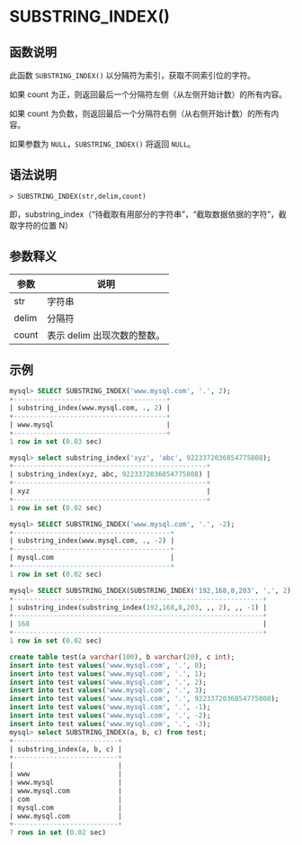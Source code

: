 # **SUBSTRING_INDEX()**

## **函数说明**

此函数 ``SUBSTRING_INDEX()`` 以分隔符为索引，获取不同索引位的字符。

如果 count 为正，则返回最后一个分隔符左侧（从左侧开始计数）的所有内容。

如果 count 为负数，则返回最后一个分隔符右侧（从右侧开始计数）的所有内容。

如果参数为 `NULL`，`SUBSTRING_INDEX()` 将返回 `NULL`。

## **语法说明**

```
> SUBSTRING_INDEX(str,delim,count)
```

即，substring_index（“待截取有用部分的字符串”，“截取数据依据的字符”，截取字符的位置 N）

## **参数释义**

|  参数   | 说明  |
|  ----  | ----  |
|str|	字符串|
|delim|	分隔符|
|count	|表示 delim 出现次数的整数。 |

## **示例**

```SQL
mysql> SELECT SUBSTRING_INDEX('www.mysql.com', '.', 2);
+--------------------------------------+
| substring_index(www.mysql.com, ., 2) |
+--------------------------------------+
| www.mysql                            |
+--------------------------------------+
1 row in set (0.03 sec)

mysql> select substring_index('xyz', 'abc', 9223372036854775808);
+------------------------------------------------+
| substring_index(xyz, abc, 9223372036854775808) |
+------------------------------------------------+
| xyz                                            |
+------------------------------------------------+
1 row in set (0.02 sec)

mysql> SELECT SUBSTRING_INDEX('www.mysql.com', '.', -2);
+---------------------------------------+
| substring_index(www.mysql.com, ., -2) |
+---------------------------------------+
| mysql.com                             |
+---------------------------------------+
1 row in set (0.02 sec)

mysql> SELECT SUBSTRING_INDEX(SUBSTRING_INDEX('192,168,8,203', ',', 2), ',',-1);
+--------------------------------------------------------------+
| substring_index(substring_index(192,168,8,203, ,, 2), ,, -1) |
+--------------------------------------------------------------+
| 168                                                          |
+--------------------------------------------------------------+
1 row in set (0.02 sec)

create table test(a varchar(100), b varchar(20), c int);
insert into test values('www.mysql.com', '.', 0);
insert into test values('www.mysql.com', '.', 1);
insert into test values('www.mysql.com', '.', 2);
insert into test values('www.mysql.com', '.', 3);
insert into test values('www.mysql.com', '.', 9223372036854775808);
insert into test values('www.mysql.com', '.', -1);
insert into test values('www.mysql.com', '.', -2);
insert into test values('www.mysql.com', '.', -3);
mysql> select SUBSTRING_INDEX(a, b, c) from test;
+--------------------------+
| substring_index(a, b, c) |
+--------------------------+
|                          |
| www                      |
| www.mysql                |
| www.mysql.com            |
| com                      |
| mysql.com                |
| www.mysql.com            |
+--------------------------+
7 rows in set (0.02 sec)
```
